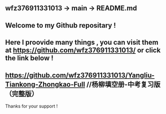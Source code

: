 wfz376911331013 -> main -> README.md
------------------------------------
Welcome to my Github repositary !
------------------------------------
Here I proovide many things , you can visit them at https://github.com/wfz376911331013/ or click the link below !
------------------------------------
https://github.com/wfz376911331013/Yangliu-Tiankong-Zhongkao-Full //杨柳填空册-中考复习版（完整版）
------------------------------------
Thanks for your support !
